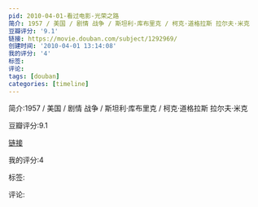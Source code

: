 ```yaml
---
pid: 2010-04-01-看过电影-光荣之路
简介: 1957 / 美国 / 剧情 战争 / 斯坦利·库布里克 / 柯克·道格拉斯 拉尔夫·米克
豆瓣评分: '9.1'
链接: https://movie.douban.com/subject/1292969/
创建时间: '2010-04-01 13:14:08'
我的评分: '4'
标签:
评论:
tags: [douban]
categories: [timeline]
---
```

简介:1957 / 美国 / 剧情 战争 / 斯坦利·库布里克 / 柯克·道格拉斯 拉尔夫·米克

豆瓣评分:9.1

[链接](https://movie.douban.com/subject/1292969/)

我的评分:4

标签:

评论:

